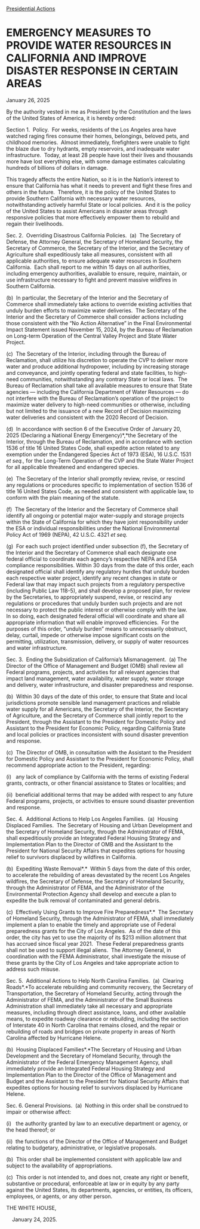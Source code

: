 [Presidential Actions](https://www.whitehouse.gov/presidential-actions/)

# 					EMERGENCY MEASURES TO PROVIDE WATER RESOURCES IN CALIFORNIA AND IMPROVE DISASTER RESPONSE IN CERTAIN AREAS				

January 26, 2025

By the authority vested in me as President by the Constitution and the laws of the United States of America, it is hereby ordered:

Section 1.  Policy.  For weeks, residents of the Los Angeles area have watched raging fires consume their homes, belongings, beloved pets, and childhood memories.  Almost immediately, firefighters were unable to fight the blaze due to dry hydrants, empty reservoirs, and inadequate water infrastructure.  Today, at least 28 people have lost their lives and thousands more have lost everything else, with some damage estimates calculating hundreds of billions of dollars in damage.

This tragedy affects the entire Nation, so it is in the Nation’s interest to ensure that California has what it needs to prevent and fight these fires and others in the future.  Therefore, it is the policy of the United States to provide Southern California with necessary water resources, notwithstanding actively harmful State or local policies.  And it is the policy of the United States to assist Americans in disaster areas through responsive policies that more effectively empower them to rebuild and regain their livelihoods.

Sec. 2.  Overriding Disastrous California Policies.  (a)  The Secretary of Defense, the Attorney General, the Secretary of Homeland Security, the Secretary of Commerce, the Secretary of the Interior, and the Secretary of Agriculture shall expeditiously take all measures, consistent with all applicable authorities, to ensure adequate water resources in Southern California.  Each shall report to me within 15 days on all authorities, including emergency authorities, available to ensure, require, maintain, or use infrastructure necessary to fight and prevent massive wildfires in Southern California. 

(b)  In particular, the Secretary of the Interior and the Secretary of Commerce shall immediately take actions to override existing activities that unduly burden efforts to maximize water deliveries.  The Secretary of the Interior and the Secretary of Commerce shall consider actions including those consistent with the “No Action Alternative” in the Final Environmental Impact Statement issued November 15, 2024, by the Bureau of Reclamation on Long-term Operation of the Central Valley Project and State Water Project.

(c)  The Secretary of the Interior, including through the Bureau of Reclamation, shall utilize his discretion to operate the CVP to deliver more water and produce additional hydropower, including by increasing storage and conveyance, and jointly operating federal and state facilities, to high-need communities, notwithstanding any contrary State or local laws.  The Bureau of Reclamation shall take all available measures to ensure that State agencies — including the California Department of Water Resources — do not interfere with the Bureau of Reclamation’s operation of the project to maximize water delivery to high-need communities or otherwise, including but not limited to the issuance of a new Record of Decision maximizing water deliveries and consistent with the 2020 Record of Decision.

(d)  In accordance with section 6 of the Executive Order of January 20, 2025 (Declaring a National Energy Emergency)*,*the Secretary of the Interior, through the Bureau of Reclamation, and in accordance with section 1536 of title 16 United States Code, shall expedite action related to any exemption under the Endangered Species Act of 1973 (ESA), 16 U.S.C. 1531 *et seq.,* for the Long-Term Operation of the CVP and the State Water Project for all applicable threatened and endangered species.

(e)  The Secretary of the Interior shall promptly review, revise, or rescind any regulations or procedures specific to implementation of section 1536 of title 16 United States Code, as needed and consistent with applicable law, to conform with the plain meaning of the statute.

(f)  The Secretary of the Interior and the Secretary of Commerce shall identify all ongoing or potential major water-supply and storage projects within the State of California for which they have joint responsibility under the ESA or individual responsibilities under the National Environmental Policy Act of 1969 (NEPA), 42 U.S.C. 4321 *et seq.*

(g)  For each such project identified under subsection (f), the Secretary of the Interior and the Secretary of Commerce shall each designate one federal official to coordinate each agency’s respective NEPA and ESA compliance responsibilities. Within 30 days from the date of this order, each designated official shall identify any regulatory hurdles that unduly burden each respective water project, identify any recent changes in state or Federal law that may impact such projects from a regulatory perspective (including Public Law 118-5), and shall develop a proposed plan, for review by the Secretaries, to appropriately suspend, revise, or rescind any regulations or procedures that unduly burden such projects and are not necessary to protect the public interest or otherwise comply with the law.  In so doing, each designated federal official will coordinate and share all appropriate information that will enable improved efficiencies.  For the purposes of this order, “unduly burden” means to unnecessarily obstruct, delay, curtail, impede or otherwise impose significant costs on the permitting, utilization, transmission, delivery, or supply of water resources and water infrastructure.

Sec. 3.  Ending the Subsidization of California’s Mismanagement.  (a) The Director of the Office of Management and Budget (OMB) shall review all Federal programs, projects, and activities for all relevant agencies that impact land management, water availability, water supply, water storage and delivery, water infrastructure, and disaster preparedness and response.

(b)  Within 30 days of the date of this order, to ensure that State and local jurisdictions promote sensible land management practices and reliable water supply for all Americans, the Secretary of the Interior, the Secretary of Agriculture, and the Secretary of Commerce shall jointly report to the President, through the Assistant to the President for Domestic Policy and Assistant to the President for Economic Policy, regarding California State and local policies or practices inconsistent with sound disaster prevention and response.

(c)  The Director of OMB, in consultation with the Assistant to the President for Domestic Policy and Assistant to the President for Economic Policy, shall recommend appropriate action to the President, regarding:

(i)   any lack of compliance by California with the terms of existing Federal grants, contracts, or other financial assistance to States or localities; and

(ii)  beneficial additional terms that may be added with respect to any future Federal programs, projects, or activities to ensure sound disaster prevention and response.

Sec. 4.  Additional Actions to Help Los Angeles Families.  (a)  Housing Displaced Families.  The Secretary of Housing and Urban Development and the Secretary of Homeland Security, through the Administrator of FEMA, shall expeditiously provide an Integrated Federal Housing Strategy and Implementation Plan to the Director of OMB and the Assistant to the President for National Security Affairs that expedites options for housing relief to survivors displaced by wildfires in California. 

(b)  Expediting Waste Removal*.*  Within 5 days from the date of this order, to accelerate the rebuilding of areas devastated by the recent Los Angeles wildfires, the Secretary of Defense, the Secretary of Homeland Security, through the Administrator of FEMA, and the Administrator of the Environmental Protection Agency shall develop and execute a plan to expedite the bulk removal of contaminated and general debris.

(c)  Effectively Using Grants to Improve Fire Preparedness*.*  The Secretary of Homeland Security, through the Administrator of FEMA, shall immediately implement a plan to enable the timely and appropriate use of Federal preparedness grants for the City of Los Angeles.  As of the date of this order, the city has yet to use the majority of its $213 million allotment that has accrued since fiscal year 2021.  These Federal preparedness grants shall not be used to support illegal aliens.  The Attorney General, in coordination with the FEMA Administrator, shall investigate the misuse of these grants by the City of Los Angeles and take appropriate action to address such misuse.

Sec. 5.  Additional Actions to Help North Carolina Families.  (a)  Clearing Roads*.*To accelerate rebuilding and community recovery, the Secretary of Transportation, the Secretary of Homeland Security, acting through the Administrator of FEMA, and the Administrator of the Small Business Administration shall immediately take all necessary and appropriate measures, including through direct assistance, loans, and other available means, to expedite roadway clearance or rebuilding, including the section of Interstate 40 in North Carolina that remains closed, and the repair or rebuilding of roads and bridges on private property in areas of North Carolina affected by Hurricane Helene.

(b)  Housing Displaced Families*.*The Secretary of Housing and Urban Development and the Secretary of Homeland Security, through the Administrator of the Federal Emergency Management Agency, shall immediately provide an Integrated Federal Housing Strategy and Implementation Plan to the Director of the Office of Management and Budget and the Assistant to the President for National Security Affairs that expedites options for housing relief to survivors displaced by Hurricane Helene.

Sec. 6. General Provisions.  (a)  Nothing in this order shall be construed to impair or otherwise affect:

(i)   the authority granted by law to an executive department or agency, or the head thereof; or

(ii)  the functions of the Director of the Office of Management and Budget relating to budgetary, administrative, or legislative proposals.

(b)  This order shall be implemented consistent with applicable law and subject to the availability of appropriations.

(c)  This order is not intended to, and does not, create any right or benefit, substantive or procedural, enforceable at law or in equity by any party against the United States, its departments, agencies, or entities, its officers, employees, or agents, or any other person.

THE WHITE HOUSE,

    January 24, 2025.
